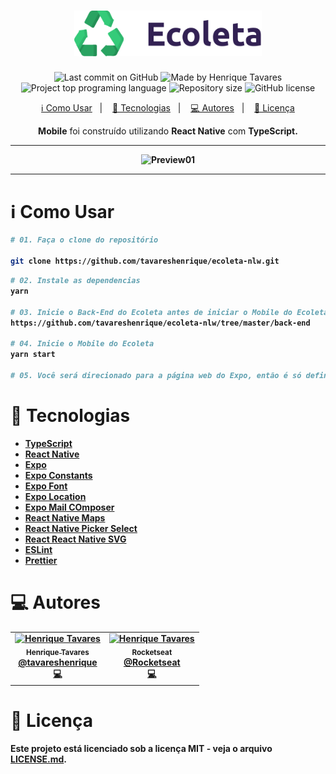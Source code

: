 <h1 align="center">
  <img alt="Fastfeet" title="Fastfeet" src="../assets/logo.svg" width="300px" />
</h1>

<p align="center">
  <img alt="Last commit on GitHub" src="https://img.shields.io/github/last-commit/tavareshenrique/ecoleta-nlw?color=7D40E7">
  <img alt="Made by Henrique Tavares" src="https://img.shields.io/badge/made%20by-Henrique Tavares-%20?color=7D40E7">
  <img alt="Project top programing language" src="https://img.shields.io/github/languages/top/tavareshenrique/ecoleta-nlw?color=7D40E7">
  <img alt="Repository size" src="https://img.shields.io/github/repo-size/tavareshenrique/ecoleta-nlw?color=7D40E7">
  <img alt="GitHub license" src="https://img.shields.io/github/license/tavareshenrique/ecoleta-nlw?color=7D40E7">
</p>

<p align="center">
  <a href="#information_source-como-usar">ℹ️ Como Usar</a>&nbsp;&nbsp;&nbsp;|&nbsp;&nbsp;&nbsp;
  <a href="#rocket-tecnologias">🚀 Tecnologias</a>&nbsp;&nbsp;&nbsp;|&nbsp;&nbsp;&nbsp;
  <a href="#computer-autores">💻 Autores</a>&nbsp;&nbsp;&nbsp;|&nbsp;&nbsp;&nbsp;
  <a href="#memo-licença">📝 Licença</a>
</p>

<p align="center">
  <strong>Mobile</strong> foi construído utilizando <strong>React Native</strong> com <strong>TypeScript.
</p>

---

<p align="center">
  <img alt="Preview01" title="Preview01" src="./src/assets/previews/01.gif" />
</p>

---

# :information_source: Como Usar

```bash
# 01. Faça o clone do repositório

git clone https://github.com/tavareshenrique/ecoleta-nlw.git
```

```bash
# 02. Instale as dependencias
yarn

# 03. Inicie o Back-End do Ecoleta antes de iniciar o Mobile do Ecoleta
https://github.com/tavareshenrique/ecoleta-nlw/tree/master/back-end

# 04. Inicie o Mobile do Ecoleta
yarn start

# 05. Você será direcionado para a página web do Expo, então é só definir como irá rodar o App: Emulando ou no seu próprio dispositivo.
```

# :rocket: Tecnologias

- [TypeScript](https://www.typescriptlang.org/)
- [React Native](https://reactnative.dev/)
- [Expo](https://expo.io/)
- [Expo Constants](https://docs.expo.io/versions/latest/sdk/constants/)
- [Expo Font](https://docs.expo.io/versions/latest/sdk/font/)
- [Expo Location](https://docs.expo.io/versions/latest/sdk/location/)
- [Expo Mail COmposer](https://docs.expo.io/versions/latest/sdk/mail-composer/)
- [React Native Maps](https://github.com/react-native-community/react-native-maps)
- [React Native Picker Select](https://github.com/lawnstarter/react-native-picker-select)
- [React React Native SVG](https://github.com/react-native-community/react-native-svg)
- [ESLint](https://eslint.org/)
- [Prettier](https://prettier.io/)

# :computer: Autores

<table>
  <tr>
    <td align="center">
      <a href="http://github.com/tavareshenrique/">
        <img src="https://avatars1.githubusercontent.com/u/27022914?v=4" width="100px;" alt="Henrique Tavares"/>
        <br />
        <sub>
          <b>Henrique Tavares</b>
        </sub>
       </a>
       <br />
       <a href="https://www.linkedin.com/in/tavareshenrique/" title="Linkedin">@tavareshenrique</a>
       <br />
       <a href="https://github.com/tavareshenrique/fastfeet-api/commits?author=tavareshenrique" title="Code">💻</a>
    </td>
    <td align="center">
      <a href="http://github.com/tavareshenrique/">
        <img src="https://avatars0.githubusercontent.com/u/28929274?s=200&v=4" width="100px;" alt="Henrique Tavares"/>
        <br />
        <sub>
          <b>Rocketseat</b>
        </sub>
       </a>
       <br />
       <a href="https://github.com/Rocketseat" title="Linkedin">@Rocketseat</a>
       <br />
       <a href="https://github.com/tavareshenrique/fastfeet-api/commits?author=tavareshenrique" title="Code">💻</a>
    </td>
  </tr>
</table>

# :memo: Licença

Este projeto está licenciado sob a licença MIT - veja o arquivo [LICENSE.md](https://github.com/tavareshenrique/ecoleta-nlw/blob/master/LICENSE.md).
